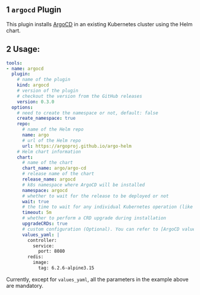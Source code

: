 ## 1 `argocd` Plugin

This plugin installs [ArgoCD](https://argoproj.github.io/cd/) in an existing Kubernetes cluster using the Helm chart.

## 2 Usage:

```yaml
tools:
- name: argocd
  plugin:
    # name of the plugin
    kind: argocd
    # version of the plugin
    # checkout the version from the GitHub releases
    version: 0.3.0
  options:
    # need to create the namespace or not, default: false
    create_namespace: true
    repo:
      # name of the Helm repo
      name: argo
      # url of the Helm repo
      url: https://argoproj.github.io/argo-helm
    # Helm chart information
    chart:
      # name of the chart
      chart_name: argo/argo-cd
      # release name of the chart
      release_name: argocd
      # k8s namespace where ArgoCD will be installed
      namespace: argocd
      # whether to wait for the release to be deployed or not
      wait: true
      # the time to wait for any individual Kubernetes operation (like Jobs for hooks). This defaults to 5m0s
      timeout: 5m
      # whether to perform a CRD upgrade during installation
      upgradeCRDs: true
      # custom configuration (Optional). You can refer to [ArgoCD values.yaml](https://github.com/argoproj/argo-helm/blob/master/charts/argo-cd/values.yaml)
      values_yaml: |
        controller:
          service: 
            port: 8080
        redis:
          image:
            tag: 6.2.6-alpine3.15

```

Currently, except for `values_yaml`, all the parameters in the example above are mandatory.
